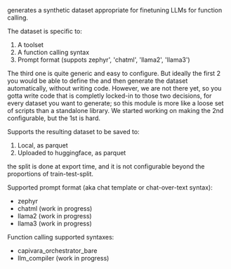 generates a synthetic dataset appropriate for finetuning LLMs for function calling.

The dataset is specific to:
1. A toolset
2. A function calling syntax
3. Prompt format (suppots zephyr', 'chatml', 'llama2', 'llama3')

The third one is quite generic and easy to configure.  But ideally the first 2 you would be able to define the and then generate the dataset automatically, without writing code. However, we are not there yet, so you gotta write code that is completly locked-in to those two decisions, for every dataset you want to generate; so this module is more like a loose set of scripts than a standalone library.
We started working on making the 2nd configurable, but the 1st is hard.


Supports the resulting dataset to be saved to:
1. Local, as parquet
2. Uploaded to huggingface, as parquet

the split is done at export time, and it is not configurable beyond the proportions of train-test-split.


Supported prompt format (aka chat template or chat-over-text syntax):
* zephyr
* chatml (work in progress)
* llama2 (work in progress)
* llama3 (work in progress)

Function calling supported syntaxes:
* capivara_orchestrator_bare
* llm_compiler (work in progress)


